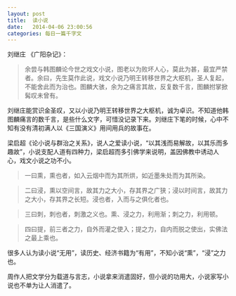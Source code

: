 ```yaml
---
layout: post
title:  读小说
date:   2014-04-06 23:00:56
categories: 每日一篇千字文 
---
```


刘继庄 《广阳杂记》：
>余尝与韩图麟论今世之戏文小说，图老以为败坏人心，莫此为甚，最宜严禁者。余曰，先生莫作此说，戏文小说乃明王转移世界之大枢机，圣人复起，不能舍此而为治也。图麟大骇，余为之痛言其故，反复数千言，图麟拊掌掀髯叹未曾有。

刘继庄能赏识金圣叹，又以小说乃明王转移世界之大枢机，诚为卓识。不知道他韩图麟痛言的数千言，是些什么文字，可惜没记录下来。刘继庄下笔的时候，心中不知有没有清初满人以《三国演义》用间用兵的故事在。

梁启超《论小说与群治之关系》，说人之爱读小说，“以其浅而易解故，以其乐而多趣故”，小说支配人道有四种力，梁启超而多引佛学来说明，盖因佛教中诱动人心，戏文小说之功不小。

>一曰熏，熏也者，如入云烟中而为其所烘，如近墨朱处而为其所染。

>二曰浸，熏以空间言，故其力之大小，存其界之广狭；浸以时间言，故其力之大小，存其界之长短。浸也者，入而与之俱化者也。

>三曰刺，刺也者，刺激之义也。熏、浸之力，利用渐；刺之力，利用顿。

>四曰提，前三者之力，自外而灌之使入；提之力，自内而脱之使出，实佛法之最上乘也。

很多人认为读小说“无用”，读历史、经济书籍为“有用”，不知小说“熏”，“浸”之力也。

周作人把文学分为载道与言志，小说拿来消遣固好，但小说的功用大，小说家写小说也不单为让人消遣了。